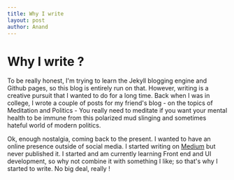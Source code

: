```yaml
---
title: Why I write
layout: post
author: Anand
---
```

# Why I write ?

To be really honest, I'm trying to learn the Jekyll blogging engine and Github pages, so this blog is entirely run on that. However, writing is a creative pursuit that I wanted to do for a long time. Back when I was in college, I wrote a couple of posts for my friend's blog - on the topics of Meditation and Politics - You really need to meditate if you want your mental health to be immune from this polarized mud slinging and sometimes hateful world of modern politics. 

Ok, enough nostalgia, coming back to the present. I wanted to have an online presence outside of social media. I started writing on [Medium](https://medium.com/) but never published it. I started and am currently learning Front end and UI development, so why not combine it with something I like; so that's why I started to write. No big deal, really !
